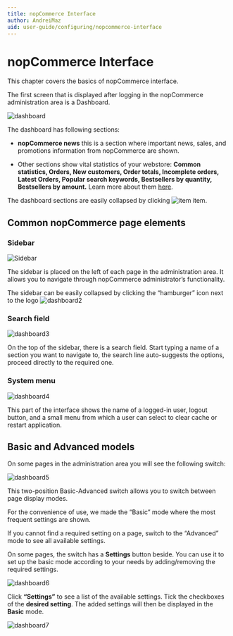 ```yaml
---
title: nopCommerce Interface
author: AndreiMaz
uid: user-guide/configuring/nopcommerce-interface
---
```


# nopCommerce Interface

This chapter covers the basics of nopCommerce interface.

The first screen that is displayed after logging in the nopCommerce administration area is a Dashboard.

![dashboard](_static/nopcommerce-interface/dashboard.png)

The dashboard has following sections:

* **nopCommerce news** this is a section where important news, sales, and promotions information from nopCommerce are shown.

* Other sections show vital statistics of your webstore: **Common statistics, Orders, New customers, Order totals, Incomplete orders, Latest Orders, Popular search keywords, Bestsellers by quantity, Bestsellers by amount.** Learn more about them [here](xref:en-US/user-guide/running/reports/dashboard).

The dashboard sections are easily collapsed by clicking ![item](_static/nopcommerce-interface/item.png) item.

## Common nopCommerce page elements

### Sidebar

![Sidebar](_static/nopcommerce-interface/Sidebar.png)

The sidebar is placed on the left of each page in the administration area. It allows you to navigate through nopCommerce administrator’s functionality.

The sidebar can be easily collapsed by clicking the “hamburger” icon next to the logo ![dashboard2](_static/nopcommerce-interface/dashboard2.png)

### Search field

![dashboard3](_static/nopcommerce-interface/dashboard3.png)

On the top of the sidebar, there is a search field. Start typing a name of a section you want to navigate to, the search line auto-suggests the options, proceed directly to the required one.

### System menu

![dashboard4](_static/nopcommerce-interface/dashboard4.png)

This part of the interface shows the name of a logged-in user, logout button, and a small menu from which a user can select to clear cache or restart application.

## Basic and Advanced models

On some pages in the administration area you will see the following switch:

![dashboard5](_static/nopcommerce-interface/dashboard5.png)

This two-position Basic-Advanced switch allows you to switch between page display modes.

For the convenience of use, we made the “Basic” mode where the most frequent settings are shown.

If you cannot find a required setting on a page, switch to the “Advanced” mode to see all available settings.

On some pages, the switch has a **Settings** button beside. You can use it to set up the basic mode according to your needs by adding/removing the required settings.

![dashboard6](_static/nopcommerce-interface/dashboard6.png)

Click **“Settings”** to see a list of the available settings. Tick the checkboxes of the **desired setting**. The added settings will then be displayed in the **Basic** mode.

![dashboard7](_static/nopcommerce-interface/dashboard7.png)